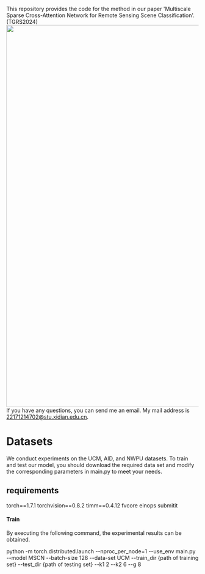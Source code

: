This repository provides the code for the method in our paper 'Multiscale Sparse Cross-Attention Network for Remote Sensing Scene Classification'. (TGRS2024)
<img src="https://github.com/TangXu-Group/Remote-Sensing-Images-Classification/MSCN/framework.jpg" width="1000px">
If you have any questions, you can send me an email. My mail address is 22171214702@stu.xidian.edu.cn.

# Datasets
We conduct experiments on the UCM, AID, and NWPU datasets. To train and test our model, you should download the required data set and modify the corresponding parameters in main.py to meet your needs.

## requirements
torch==1.7.1
torchvision==0.8.2
timm==0.4.12
fvcore
einops
submitit

#### Train
By executing the following command, the experimental results can be obtained.

python -m torch.distributed.launch --nproc_per_node=1 --use_env main.py --model MSCN --batch-size 128 --data-set UCM --train_dir {path of training set} --test_dir {path of testing set} --k1 2 --k2 6 --g 8
